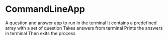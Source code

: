 # CommandLineApp
A question and answer app to run in the terminal
It contains a predefined array with a set of question
Takes answers from terminal 
Prints the answers in terminal
Then exits the process
